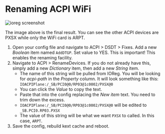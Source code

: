# Renaming ACPI WiFi

![ioreg screenshot](https://i.imgur.com/9kMxG2A.png)

The image above is the final result. You can see the other ACPI devices are PXSX while only the WiFi card is ARPT.

1. Open your config file and navigate to ACPI > DSDT > Fixes. Add a new *Boolean* item named `AddDTGP`. Set value to YES. This is important! This enables the renaming facility.
2. Navigate to ACPI > RenameDevices. If you do not already have this, simply add a new *Dictionary* item, then add a new *String* item.
    * The name of this string will be pulled from IOReg. You will be looking for *acpi-path* in the *Property* column. It will look something like this: `IOACPIPlane:/_SB/PCI0@0/RP03@1c0002/PXSX@0`
    * You can click the *Value* to copy the text.
    * Paste that into the config replacing the *New item* text. You need to trim down the excess.
    * `IOACPIPlane:/_SB/PCI0@0/RP03@1c0002/PXSX@0` will be edited to `_SB.PCI0.RP03.PXSX`
    * The value of this string will be what we want `PXSX` to called. In this case, `ARPT`.
3. Save the config, rebuild kext cache and reboot.
